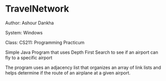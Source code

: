 # TravelNetwork
Author: Ashour Dankha

System: Windows

Class: CS211: Programming Practicum

Simple Java Program that uses Depth First Search to see if an airport can fly to a specific airport

The program uses an adjacency list that organizes an array of link lists and helps determine if the route of an airplane at a given airport.
